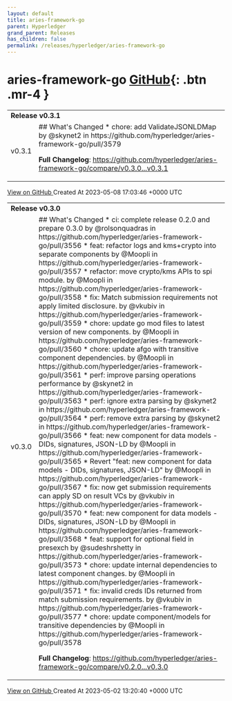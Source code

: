 ```yaml
---
layout: default
title: aries-framework-go
parent: Hyperledger
grand_parent: Releases
has_children: false
permalink: /releases/hyperledger/aries-framework-go
---
```


# aries-framework-go <span class="fs-3 right-align">[GitHub](https://github.com/hyperledger/aries-framework-go){: .btn .mr-4 }</span>


<div>
    <table>
        <tr>
            <td colspan="2">
                <b>
                    Release v0.3.1
                </b>
            </td>
        </tr>
        <tr>
            <td>
                <span class="chip">
                    v0.3.1
                </span>
            </td>
            <td>
                ## What's Changed
* chore: add ValidateJSONLDMap by @skynet2 in https://github.com/hyperledger/aries-framework-go/pull/3579


**Full Changelog**: https://github.com/hyperledger/aries-framework-go/compare/v0.3.0...v0.3.1
            </td>
        </tr>
    </table>
    <a href="https://github.com/hyperledger/aries-framework-go/releases/tag/v0.3.1" class=".btn">
        View on GitHub
    </a>
    <span class="right-align">
        Created At 2023-05-08 17:03:46 +0000 UTC
    </span>
</div>

<div>
    <table>
        <tr>
            <td colspan="2">
                <b>
                    Release v0.3.0
                </b>
            </td>
        </tr>
        <tr>
            <td>
                <span class="chip">
                    v0.3.0
                </span>
            </td>
            <td>
                ## What's Changed
* ci: complete release 0.2.0 and prepare 0.3.0 by @rolsonquadras in https://github.com/hyperledger/aries-framework-go/pull/3556
* feat: refactor logs and kms+crypto into separate components by @Moopli in https://github.com/hyperledger/aries-framework-go/pull/3557
* refactor: move crypto/kms APIs to spi module. by @Moopli in https://github.com/hyperledger/aries-framework-go/pull/3558
* fix: Match submission requirements not apply limited disclosure. by @vkubiv in https://github.com/hyperledger/aries-framework-go/pull/3559
* chore: update go mod files to latest version of new components. by @Moopli in https://github.com/hyperledger/aries-framework-go/pull/3560
* chore: update afgo with transitive component dependencies. by @Moopli in https://github.com/hyperledger/aries-framework-go/pull/3561
* perf: improve parsing operations performance by @skynet2 in https://github.com/hyperledger/aries-framework-go/pull/3563
* perf: ignore extra parsing by @skynet2 in https://github.com/hyperledger/aries-framework-go/pull/3564
* perf: remove extra parsing by @skynet2 in https://github.com/hyperledger/aries-framework-go/pull/3566
* feat: new component for data models - DIDs, signatures, JSON-LD by @Moopli in https://github.com/hyperledger/aries-framework-go/pull/3565
* Revert "feat: new component for data models - DIDs, signatures, JSON-LD" by @Moopli in https://github.com/hyperledger/aries-framework-go/pull/3567
* fix: now get submission requirements can apply SD on result VCs by @vkubiv in https://github.com/hyperledger/aries-framework-go/pull/3570
* feat: new component for data models - DIDs, signatures, JSON-LD by @Moopli in https://github.com/hyperledger/aries-framework-go/pull/3568
* feat: support for optional field in presexch by @sudeshrshetty in https://github.com/hyperledger/aries-framework-go/pull/3573
* chore: update internal dependencies to latest component changes. by @Moopli in https://github.com/hyperledger/aries-framework-go/pull/3571
* fix: invalid creds IDs returned from match submission requirements. by @vkubiv in https://github.com/hyperledger/aries-framework-go/pull/3577
* chore: update component/models for transitive dependencies by @Moopli in https://github.com/hyperledger/aries-framework-go/pull/3578


**Full Changelog**: https://github.com/hyperledger/aries-framework-go/compare/v0.2.0...v0.3.0
            </td>
        </tr>
    </table>
    <a href="https://github.com/hyperledger/aries-framework-go/releases/tag/v0.3.0" class=".btn">
        View on GitHub
    </a>
    <span class="right-align">
        Created At 2023-05-02 13:20:40 +0000 UTC
    </span>
</div>

